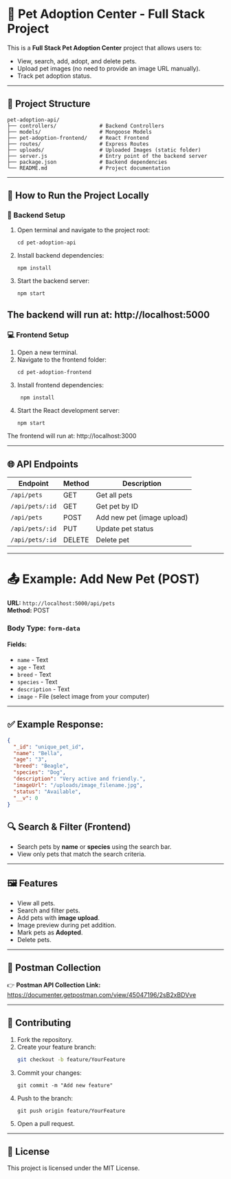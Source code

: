 # 🐾 Pet Adoption Center - Full Stack Project

This is a **Full Stack Pet Adoption Center** project that allows users to:
- View, search, add, adopt, and delete pets.
- Upload pet images (no need to provide an image URL manually).
- Track pet adoption status.

---

## 📂 Project Structure
```plaintext
pet-adoption-api/
├── controllers/              # Backend Controllers
├── models/                   # Mongoose Models
├── pet-adoption-frontend/    # React Frontend
├── routes/                   # Express Routes
├── uploads/                  # Uploaded Images (static folder)
├── server.js                 # Entry point of the backend server
├── package.json              # Backend dependencies
└── README.md                 # Project documentation
```
---

## 🚀 How to Run the Project Locally
### 📡 Backend Setup
1. Open terminal and navigate to the project root:
   ```plaintext
   cd pet-adoption-api
   ```
2. Install backend dependencies:
   ```plaintext
   npm install
   ```
3. Start the backend server:
   ```plaintext
   npm start
   ```
The backend will run at:
http://localhost:5000
---
### 💻 Frontend Setup
1. Open a new terminal.
2. Navigate to the frontend folder:
   ```plaintext
   cd pet-adoption-frontend
   ```
3. Install frontend dependencies:
   ```plaintext
    npm install
   ```
4. Start the React development server:
   ```pliantext
   npm start
   ```
The frontend will run at:
http://localhost:3000

---

## 🌐 API Endpoints

| Endpoint       | Method | Description               |
|----------------|--------|---------------------------|
| `/api/pets`    | GET    | Get all pets              |
| `/api/pets/:id`| GET    | Get pet by ID             |
| `/api/pets`    | POST   | Add new pet (image upload) |
| `/api/pets/:id`| PUT    | Update pet status         |
| `/api/pets/:id`| DELETE | Delete pet                |

---

# 📤 Example: Add New Pet (POST)

**URL:** `http://localhost:5000/api/pets`  
**Method:** POST  

### Body Type: `form-data`

#### Fields:
- `name` - Text
- `age` - Text
- `breed` - Text
- `species` - Text
- `description` - Text
- `image` - File (select image from your computer)

---

## ✅ Example Response:
```json
{
  "_id": "unique_pet_id",
  "name": "Bella",
  "age": "3",
  "breed": "Beagle",
  "species": "Dog",
  "description": "Very active and friendly.",
  "imageUrl": "/uploads/image_filename.jpg",
  "status": "Available",
  "__v": 0
}
```
## 🔍 Search & Filter (Frontend)

- Search pets by **name** or **species** using the search bar.
- View only pets that match the search criteria.

---

## 🖼️ Features

- View all pets.
- Search and filter pets.
- Add pets with **image upload**.
- Image preview during pet addition.
- Mark pets as **Adopted**.
- Delete pets.

---

## 🔗 Postman Collection

👉 **Postman API Collection Link:**  
https://documenter.getpostman.com/view/45047196/2sB2xBDVve

---

## 🤝 Contributing

1. Fork the repository.
2. Create your feature branch:
   ```bash
   git checkout -b feature/YourFeature
   ```
3. Commit your changes:
   ```
   git commit -m "Add new feature"
   ```
4. Push to the branch:
   ```
   git push origin feature/YourFeature
   ```
5. Open a pull request.

---

## 📜 License
This project is licensed under the MIT License.


